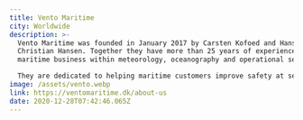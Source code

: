 ```yaml
---
title: Vento Maritime
city: Worldwide
description: >-
  Vento Maritime was founded in January 2017 by Carsten Kofoed and Hans
  Christian Hansen. Together they have more than 25 years of experience in the
  maritime business within meteorology, oceanography and operational services.

  They are dedicated to helping maritime customers improve safety at sea, save fuel and time and help reduce CO2 emissions.
image: /assets/vento.webp
link: https://ventomaritime.dk/about-us
date: 2020-12-28T07:42:46.065Z
---
```

